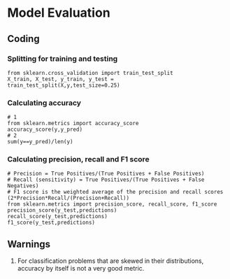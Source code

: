 # Model Evaluation
## Coding
### Splitting for training and testing
    from sklearn.cross_validation import train_test_split
    X_train, X_test, y_train, y_test = train_test_split(X,y,test_size=0.25)
### Calculating accuracy 
    # 1
    from sklearn.metrics import accuracy_score
    accuracy_score(y,y_pred)
    # 2
    sum(y==y_pred)/len(y)
### Calculating precision, recall and F1 score
    # Precision = True Positives/(True Positives + False Positives)
    # Recall (sensitivity) = True Positives/(True Positives + False Negatives)
    # F1 score is the weighted average of the precision and recall scores (2*Precision*Recall/(Precision+Recall))
    from sklearn.metrics import precision_score, recall_score, f1_score
    precision_score(y_test,predictions)
    recall_score(y_test,predictions)
    f1_score(y_test,predictions)
## Warnings
1. For classification problems that are skewed in their distributions, accuracy by itself is not a very good metric.
